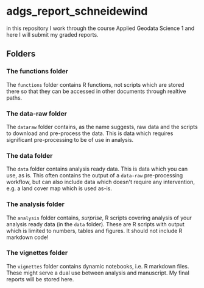 # adgs_report_schneidewind
in this repository I work through the course Applied Geodata Science 1 and here I will submit my graded reports.


## Folders


### The functions folder

The `functions` folder contains R functions, not scripts which are stored there so that they can be accessed
in other documents through realtive paths. 

### The data-raw folder

The `dataraw` folder contains, as the name suggests, raw data and the scripts
to download and pre-process the data. This is data which requires significant
pre-processing to be of use in analysis.

### The data folder

The `data` folder contains analysis ready data. This is data which you can use,
as is. This often contains the output of a `data-raw` pre-processing workflow,
but can also include data which doesn't require any intervention, e.g. a land
cover map which is used as-is. 

### The analysis folder

The `analysis` folder contains, *surprise*, R scripts covering analysis of your
analysis ready data (in the `data` folder). These are R scripts with output
which is limited to numbers, tables and figures. It should not include R
markdown code!

### The vignettes folder

The `vignettes` folder contains dynamic notebooks, i.e. R markdown files. These
might serve a dual use between analysis and manuscript. 
My final reports will be stored here. 
